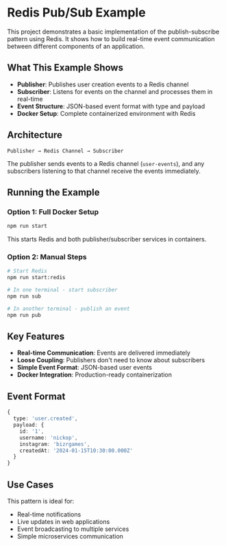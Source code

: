 # Redis Pub/Sub Example

This project demonstrates a basic implementation of the publish-subscribe pattern using Redis. It shows how to build real-time event communication between different components of an application.

## What This Example Shows

- **Publisher**: Publishes user creation events to a Redis channel
- **Subscriber**: Listens for events on the channel and processes them in real-time
- **Event Structure**: JSON-based event format with type and payload
- **Docker Setup**: Complete containerized environment with Redis

## Architecture

```
Publisher → Redis Channel → Subscriber
```

The publisher sends events to a Redis channel (`user-events`), and any subscribers listening to that channel receive the events immediately.

## Running the Example

### Option 1: Full Docker Setup
```bash
npm run start
```
This starts Redis and both publisher/subscriber services in containers.

### Option 2: Manual Steps
```bash
# Start Redis
npm run start:redis

# In one terminal - start subscriber
npm run sub

# In another terminal - publish an event
npm run pub
```

## Key Features

- **Real-time Communication**: Events are delivered immediately
- **Loose Coupling**: Publishers don't need to know about subscribers
- **Simple Event Format**: JSON-based user events
- **Docker Integration**: Production-ready containerization

## Event Format

```typescript
{
  type: 'user.created',
  payload: {
    id: '1',
    username: 'nickop',
    instagram: 'bizrgames',
    createdAt: '2024-01-15T10:30:00.000Z'
  }
}
```

## Use Cases

This pattern is ideal for:
- Real-time notifications
- Live updates in web applications
- Event broadcasting to multiple services
- Simple microservices communication
